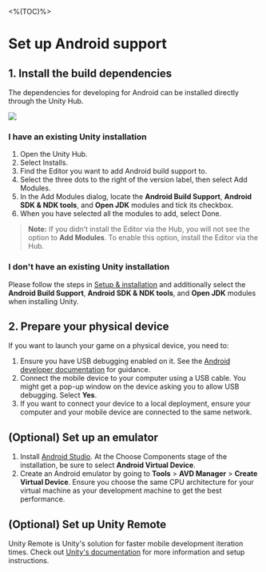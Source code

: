 <%(TOC)%>

# Set up Android support

## 1. Install the build dependencies

The dependencies for developing for Android can be installed directly through the Unity Hub.

![]({{assetRoot}}assets/modules/mobile/add-android-dependencies.png)

### I have an existing Unity installation

1. Open the Unity Hub.
1. Select Installs.
1. Find the Editor you want to add Android build support to.
1. Select the three dots to the right of the version label, then select Add Modules.
1. In the Add Modules dialog, locate the **Android Build Support**, **Android SDK & NDK tools**, and **Open JDK** modules and tick its checkbox.
1. When you have selected all the modules to add, select Done.

> **Note:** If you didn’t install the Editor via the Hub, you will not see the option to **Add Modules**. To enable this option, install the Editor via the Hub.

### I don't have an existing Unity installation

Please follow the steps in [Setup & installation]({{urlRoot}}/machine-setup) and additionally select the **Android Build Support**, **Android SDK & NDK tools**, and **Open JDK** modules when installing Unity.

## 2. Prepare your physical device

If you want to launch your game on a physical device, you need to:

1. Ensure you have USB debugging enabled on it. See the [Android developer documentation](https://developer.android.com/studio/debug/dev-options#enable) for guidance.
1. Connect the mobile device to your computer using a USB cable. You might get a pop-up window on the device asking you to allow USB debugging. Select **Yes**.
1. If you want to connect your device to a local deployment, ensure your computer and your mobile device are connected to the same network.

## (Optional) Set up an emulator

1. Install [Android Studio](https://developer.android.com/studio/). At the Choose Components stage of the installation, be sure to select **Android Virtual Device**.
1. Create an Android emulator by going to **Tools** > **AVD Manager** > **Create Virtual Device**. Ensure you choose the same CPU architecture for your virtual machine as your development machine to get the best performance.

## (Optional) Set up Unity Remote

Unity Remote is Unity's solution for faster mobile development iteration times. Check out [Unity's documentation](https://docs.unity3d.com/Manual/UnityRemote5.html) for more information and setup instructions.

